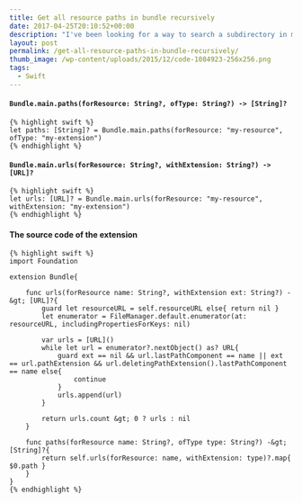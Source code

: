 ```yaml
---
title: Get all resource paths in bundle recursively
date: 2017-04-25T20:10:52+00:00
description: "I've been looking for a way to search a subdirectory in my main bundle recursively - the following simple Swift extension does the trick."
layout: post
permalink: /get-all-resource-paths-in-bundle-recursively/
thumb_image: /wp-content/uploads/2015/12/code-1084923-256x256.png
tags:
  - Swift
---
```


#### `Bundle.main.paths(forResource: String?, ofType: String?) -> [String]?`

    {% highlight swift %}
    let paths: [String]? = Bundle.main.paths(forResource: "my-resource", ofType: "my-extension")
    {% endhighlight %}

#### `Bundle.main.urls(forResource: String?, withExtension: String?) -> [URL]?`

    {% highlight swift %}
    let urls: [URL]? = Bundle.main.urls(forResource: "my-resource", withExtension: "my-extension")
    {% endhighlight %}

#### The source code of the extension

    {% highlight swift %}
    import Foundation

    extension Bundle{
        
        func urls(forResource name: String?, withExtension ext: String?) -&gt; [URL]?{
            guard let resourceURL = self.resourceURL else{ return nil }
            let enumerator = FileManager.default.enumerator(at: resourceURL, includingPropertiesForKeys: nil)
            
            var urls = [URL]()
            while let url = enumerator?.nextObject() as? URL{
                guard ext == nil && url.lastPathComponent == name || ext == url.pathExtension && url.deletingPathExtension().lastPathComponent == name else{
                    continue
                }
                urls.append(url)
            }
            
            return urls.count &gt; 0 ? urls : nil
        }
        
        func paths(forResource name: String?, ofType type: String?) -&gt; [String]?{
            return self.urls(forResource: name, withExtension: type)?.map{ $0.path }
        }
    }
    {% endhighlight %}
